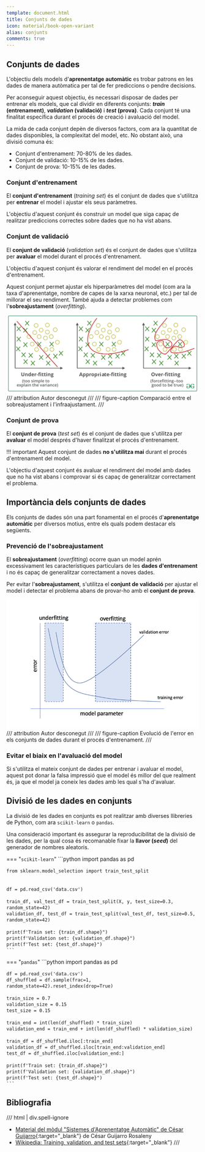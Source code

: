 ```yaml
---
template: document.html
title: Conjunts de dades
icon: material/book-open-variant
alias: conjunts
comments: true
---
```


## Conjunts de dades
L'objectiu dels models d'__aprenentatge automàtic__ es trobar patrons
en les dades de manera autòmatica per tal de fer prediccions o pendre
decisions.

Per aconseguir aquest objectiu, és necessari disposar de dades
per entrenar els models, que cal dividir en diferents conjunts:
__*train* (entrenament)__, __*validation* (validació)__ i __*test* (prova)__.
Cada conjunt té una finalitat específica durant el procés de
creació i avaluació del model.

La mida de cada conjunt depèn de diversos factors, com ara la quantitat
de dades disponibles, la complexitat del model, etc. No obstant això,
una divisió comuna és:

- Conjunt d'entrenament: 70-80% de les dades.
- Conjunt de validació: 10-15% de les dades.
- Conjunt de prova: 10-15% de les dades.

### Conjunt d'entrenament
El __conjunt d'entrenament__ (_training set_) és el conjunt de dades
que s'utilitza per __entrenar__ el model i ajustar els seus paràmetres.

L'objectiu d'aquest conjunt és construir un model que siga capaç
de realitzar prediccions correctes sobre dades que no ha vist abans.

### Conjunt de validació
El __conjunt de validació__ (_validation set_) és el conjunt de dades
que s'utilitza per __avaluar__ el model durant el procés d'entrenament.

L'objectiu d'aquest conjunt és valorar el rendiment del model
en el procés d'entrenament.

Aquest conjunt permet ajustar els hiperparàmetres del model (com ara
la taxa d'aprenentatge, nombre de capes de la xarxa neuronal, etc.)
per tal de millorar el seu rendiment. També ajuda a detectar
problemes com l'__sobreajustament__ (_overfitting_).

![Sobreeajustament i infrajustmanet](img/conjunts/overfitting.png)
/// attribution
Autor desconegut
///
/// figure-caption
Comparació entre el sobreajustament i l'infraajustament.
///

### Conjunt de prova
El __conjunt de prova__ (_test set_) és el conjunt de dades
que s'utilitza per __avaluar__ el model després d'haver finalitzat
el procés d'entrenament.

!!! important
    Aquest conjunt de dades __no s'utilitza mai__ durant el procés
    d'entrenament del model.

L'objectiu d'aquest conjunt és avaluar el rendiment del model
amb dades que no ha vist abans i comprovar si és capaç de generalitzar
correctament el problema.


## Importància dels conjunts de dades
Els conjunts de dades són una part fonamental en el procés
d'__aprenentatge automàtic__ per diversos motius, entre els quals
podem destacar els següents.

### Prevenció de l'__sobreajustament__
El __sobreajustament__ (_overfitting_) ocorre quan un model aprén
excessivament les característiques particulars de les __dades d'entrenament__
i no és capaç de generalitzar correctament a noves dades.

Per evitar l'__sobreajustament__, s'utilitza el __conjunt de validació__
per ajustar el model i detectar el problema abans de provar-ho
amb el __conjunt de prova__.

![Evolució de l'error en els conjunts de dades](img/conjunts/overfitting_validation.png)
/// attribution
Autor desconegut
///
/// figure-caption
Evolució de l'error en els conjunts de dades durant el procés d'entrenament.
///

### Evitar el biaix en l'avaluació del model
Si s'utilitza el mateix conjunt de dades per entrenar i avaluar el model,
aquest pot donar la falsa impressió que el model és millor del que realment
és, ja que el model ja coneix les dades amb les qual s'ha d'avaluar.


## Divisió de les dades en conjunts
La divisió de les dades en conjunts es pot realitzar amb diverses llibreries
de Python, com ara `scikit-learn` o `pandas`.

Una consideració important és assegurar la reproducibilitat de la divisió
de les dades, per la qual cosa és recomanable fixar la __llavor (_seed_)__
del generador de nombres aleatoris.

=== "`scikit-learn`"
    ```python
    import pandas as pd

    from sklearn.model_selection import train_test_split


    df = pd.read_csv('data.csv')

    train_df, val_test_df = train_test_split(X, y, test_size=0.3, random_state=42)
    validation_df, test_df = train_test_split(val_test_df, test_size=0.5, random_state=42)

    print(f'Train set: {train_df.shape}")
    print(f'Validation set: {validation_df.shape}")
    print(f'Test set: {test_df.shape}")
    ```

=== "`pandas`"
    ```python
    import pandas as pd


    df = pd.read_csv('data.csv')
    df_shuffled = df.sample(frac=1, random_state=42).reset_index(drop=True)

    train_size = 0.7
    validation_size = 0.15
    test_size = 0.15

    train_end = int(len(df_shuffled) * train_size)
    validation_end = train_end + int(len(df_shuffled) * validation_size)

    train_df = df_shuffled.iloc[:train_end]
    validation_df = df_shuffled.iloc[train_end:validation_end]
    test_df = df_shuffled.iloc[validation_end:]

    print(f'Train set: {train_df.shape}")
    print(f'Validation set: {validation_df.shape}")
    print(f'Test set: {test_df.shape}")
    ```


## Bibliografia
/// html | div.spell-ignore
- [Material del mòdul "Sistemes d'Aprenentatge Automàtic" de César Guijarro](https://cesguiro.es/){:target="_blank"} de César Guijarro Rosaleny
- [Wikipedia: Training, validation, and test sets](https://en.wikipedia.org/wiki/Training,_validation,_and_test_data_sets){:target="_blank"}
///


